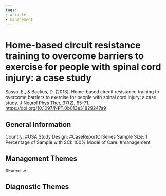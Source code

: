 ```yaml
---
tags:
- article
- management
---
```


# Home-based circuit resistance training to overcome barriers to exercise for people with spinal cord injury: a case study
Sasso, E., & Backus, D. (2013). Home-based circuit resistance training to overcome barriers to exercise for people with spinal cord injury: a case study. J Neurol Phys Ther, 37(2), 65-71. https://doi.org/10.1097/NPT.0b013e31829247a9 

## General Information
Country: #USA 
Study Design: #CaseReportOrSeries 
Sample Size: 1
Percentage of Sample with SCI: 100%
Model of Care: #management 

## Management Themes
#Exercise 

## Diagnostic Themes
